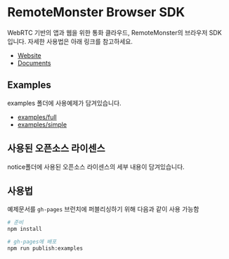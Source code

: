 # RemoteMonster Browser SDK
WebRTC 기반의 앱과 웹을 위한 통화 클라우드, RemoteMonster의 브라우저 SDK 입니다. 자세한 사용법은 아래 링크를 참고하세요.
- [Website](https://remotemonster.com)
- [Documents](https://docs.remotemonster.com/ko/)

## Examples
examples 폴더에 사용예제가 담겨있습니다.
- [examples/full](https://remotemonster.github.io/Browser-SDK/full/)
- [examples/simple](https://remotemonster.github.io/Browser-SDK/simple/)

## 사용된 오픈소스 라이센스
notice폴더에 사용된 오픈소스 라이센스의 세부 내용이 담겨있습니다.

## 사용법
예제문서를 `gh-pages` 브런치에 퍼블리싱하기 위해 다음과 같이 사용 가능함

``` bash
# 준비
npm install

# gh-pages에 배포
npm run publish:examples
```
